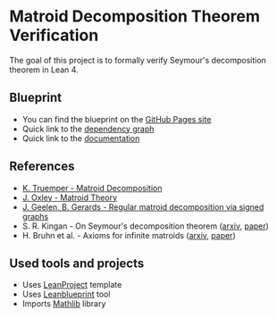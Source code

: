 # Matroid Decomposition Theorem Verification

The goal of this project is to formally verify Seymour's decomposition theorem in Lean 4.

## Blueprint

- You can find the blueprint on the [GitHub Pages site](https://ivan-sergeyev.github.io/seymour/)
- Quick link to the [dependency graph](https://ivan-sergeyev.github.io/seymour/blueprint/dep_graph_document.html)
- Quick link to the [documentation](https://ivan-sergeyev.github.io/seymour/docs/Seymour/BinaryMatroid.html)

## References

- [K. Truemper - Matroid Decomposition](https://www2.math.ethz.ch/EMIS/monographs/md/)
- [J. Oxley - Matroid Theory](https://doi.org/10.1093/acprof:oso/9780198566946.001.0001)
- [J. Geelen, B. Gerards - Regular matroid decomposition via signed graphs](https://www.math.uwaterloo.ca/~jfgeelen/Publications/regular.pdf)
- S. R. Kingan - On Seymour's decomposition theorem ([arxiv](https://arxiv.org/abs/1403.7757), [paper](https://doi.org/10.1007/s00026-015-0261-1))
- H. Bruhn et al. - Axioms for infinite matroids ([arxiv](https://arxiv.org/abs/1003.3919), [paper](https://doi.org/10.1016/j.aim.2013.01.011))

## Used tools and projects

- Uses [LeanProject](https://github.com/pitmonticone/LeanProject) template
- Uses [Leanblueprint](https://github.com/PatrickMassot/leanblueprint) tool
- Imports [Mathlib](https://github.com/leanprover-community/mathlib4) library
